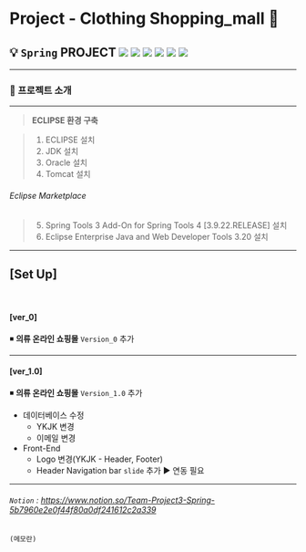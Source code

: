 # **Project - Clothing Shopping_mall**  👔

 ## 💡 `Spring` PROJECT <img src="https://img.shields.io/badge/Spring-5.2.11-darkgreen"> <img src="https://img.shields.io/badge/Java-11-purple"> <img src="https://img.shields.io/badge/JSP-2.3-orange"> <img src="https://img.shields.io/badge/Servlet-4.0-skyblue"> <img src="https://img.shields.io/badge/Tomcat-9.0.70-yellow"> <img src="https://img.shields.io/badge/Oracle-11.2.0.2.0-red">



---

### 🧾 프로젝트 소개 

---

>**ECLIPSE 환경 구축**

> 1. ECLIPSE 설치
> 2. JDK 설치
> 3. Oracle 설치 
> 4. Tomcat 설치

###### Eclipse Marketplace
> 5. Spring Tools 3 Add-On for Spring Tools 4 [3.9.22.RELEASE] 설치
> 6. Eclipse Enterprise Java and Web Developer Tools 3.20 설치
 
---

## [Set Up]

<br>

#### [ver_0]

◾ **의류 온라인 쇼핑몰** `Version_0` 추가

---

#### [ver_1.0]

◾ **의류 온라인 쇼핑몰** `Version_1.0` 추가

- 데이터베이스 수정
    - YKJK 변경
    - 이메일 변경
- Front-End
    - Logo 변경(YKJK - Header, Footer)
    - Header Navigation bar `slide` 추가 ▶ 연동 필요

---


###### `Notion` : https://www.notion.so/Team-Project3-Spring-5b7960e2e0f44f80a0df241612c2a339


```
(메모란)

```

